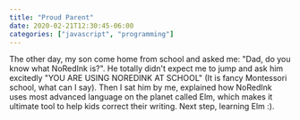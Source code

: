 ```yaml
---
title: "Proud Parent"
date: 2020-02-21T12:30:45-06:00
categories: ["javascript", "programming"]
---
```


The other day, my son come home from school and asked me: "Dad, do you know what NoRedInk is?". He totally didn't expect me to jump and ask him excitedly "YOU ARE USING NOREDINK AT SCHOOL" (It is fancy Montessori school, what can I say). Then I sat him by me, explained how NoRedInk uses most advanced language on the planet called Elm, which makes it ultimate tool to help kids correct their writing. Next step, learning Elm :).
